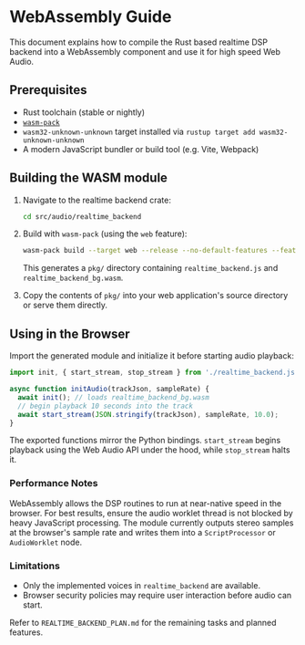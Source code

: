 # WebAssembly Guide

This document explains how to compile the Rust based realtime DSP backend into a WebAssembly component and use it for high speed Web Audio.

## Prerequisites

- Rust toolchain (stable or nightly)
- [`wasm-pack`](https://rustwasm.github.io/wasm-pack/installer/)
- `wasm32-unknown-unknown` target installed via `rustup target add wasm32-unknown-unknown`
- A modern JavaScript bundler or build tool (e.g. Vite, Webpack)

## Building the WASM module

1. Navigate to the realtime backend crate:

   ```bash
   cd src/audio/realtime_backend
   ```

2. Build with `wasm-pack` (using the `web` feature):

   ```bash
   wasm-pack build --target web --release --no-default-features --features web
   ```

   This generates a `pkg/` directory containing `realtime_backend.js` and `realtime_backend_bg.wasm`.

3. Copy the contents of `pkg/` into your web application's source directory or serve them directly.

## Using in the Browser

Import the generated module and initialize it before starting audio playback:

```javascript
import init, { start_stream, stop_stream } from './realtime_backend.js';

async function initAudio(trackJson, sampleRate) {
  await init(); // loads realtime_backend_bg.wasm
  // begin playback 10 seconds into the track
  await start_stream(JSON.stringify(trackJson), sampleRate, 10.0);
}
```

The exported functions mirror the Python bindings. `start_stream` begins playback using the Web Audio API under the hood, while `stop_stream` halts it.

### Performance Notes

WebAssembly allows the DSP routines to run at near-native speed in the browser. For best results, ensure the audio worklet thread is not blocked by heavy JavaScript processing. The module currently outputs stereo samples at the browser's sample rate and writes them into a `ScriptProcessor` or `AudioWorklet` node.

### Limitations

- Only the implemented voices in `realtime_backend` are available.
- Browser security policies may require user interaction before audio can start.

Refer to `REALTIME_BACKEND_PLAN.md` for the remaining tasks and planned features.

